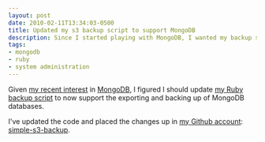 ```yaml
---
layout: post
date: 2010-02-11T13:34:03-0500
title: Updated my s3 backup script to support MongoDB
description: Since I started playing with MongoDB, I wanted my backup script to include them in the backups.
tags:
- mongodb
- ruby
- system administration
---
```

Given [my recent interest](http://brilliantcorners.org/2010/01/installing-mongodb-on-ubuntu "My recent post on installing MongoDB") in [MongoDB](http://mongodb.org/ "The MongoDB home page"), I figured I should update [my Ruby backup script](http://brilliantcorners.org/2009/12/a-simple-ruby-script-for-backing-up-files-to-amazon-s3 "My previous entry on the simple-s3-backup.rb script") to now support the exporting and backing up of MongoDB databases.

I've updated the code and placed the changes up in [my Github account](http://github.com/billturner/ "My main Github account page"): [simple-s3-backup](http://github.com/billturner/simple-s3-backup "A direct link to the 'simple-s3-backup' repository on Github").
